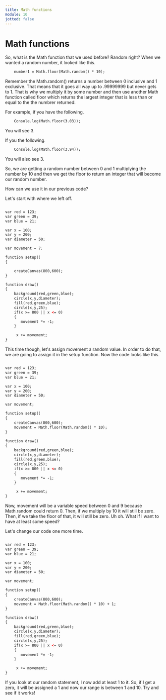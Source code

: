 ```yaml
---
title: Math functions
module: 10
jotted: false
---
```


# Math functions

So, what is the Math function that we used before?  Random right?  When we wanted a random number, it looked like this.

```html
    number1 = Math.floor(Math.random() * 10);
```

Remember the Math.random() returns a number between 0 inclusive and 1 exclusive. That means that it goes all way up to .99999999 but never gets to 1.  That is why we multiply it by some number and then use another Math function called floor which returns the largest integer that is less than or equal to the the numbrer returned.  

For example, if you have the following.

```html
    Console.log(Math.floor(3.03));
```

You will see 3.

If you the following.

```html
    Console.log(Math.floor(3.94));
```

You will also see 3.

So, we are getting a random number between 0 and 1 multiplying the number by 10 and then we get the floor to return an integer that will become our random number.

How can we use it in our previous code?

Let's start with where we left off.

```html

var red = 123;
var green = 39;
var blue = 21;

var x = 100;
var y = 200;
var diameter = 50;

var movement = 7;

function setup()
{

    createCanvas(800,600);
}

function draw()
{
    background(red,green,blue);
    circle(x,y,diameter);
    fill(red,green,blue);
    circle(x,y,25);
    if(x >= 800 || x <= 0)
    {
       movement *= -1;
    }

     x += movement;
}
```

This time though, let's assign movement a random value.  In order to do that, we are going to assign it in the setup function.  Now the code looks like this.

```html

var red = 123;
var green = 39;
var blue = 21;

var x = 100;
var y = 200;
var diameter = 50;

var movement;

function setup()
{
    createCanvas(800,600);
    movement = Math.floor(Math.random() * 10);
}

function draw()
{
    background(red,green,blue);
    circle(x,y,diameter);
    fill(red,green,blue);
    circle(x,y,25);
    if(x >= 800 || x <= 0)
    {
       movement *= -1;
    }

     x += movement;
}
```

Now, movement will be a variable speed between 0 and 9 because Math.random could return 0.  Then, if we multiply by 10 it will still be zero.  Then, if we take the floor of that, it will still be zero. Uh oh. What if I want to have at least some speed?

Let's change our code one more time.

```html

var red = 123;
var green = 39;
var blue = 21;

var x = 100;
var y = 200;
var diameter = 50;

var movement;

function setup()
{
    createCanvas(800,600);
    movement = Math.floor(Math.random() * 10) + 1;
}

function draw()
{
    background(red,green,blue);
    circle(x,y,diameter);
    fill(red,green,blue);
    circle(x,y,25);
    if(x >= 800 || x <= 0)
    {
       movement *= -1;
    }

     x += movement;
}
```

If you look at our random statement, I now add at least 1 to it.  So, if I get a zero, it will be assigned a 1 and now our range is between 1 and 10.  Try and see if it works!